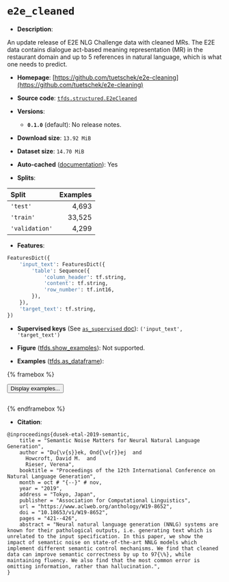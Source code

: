 <div itemscope itemtype="http://schema.org/Dataset">
  <div itemscope itemprop="includedInDataCatalog" itemtype="http://schema.org/DataCatalog">
    <meta itemprop="name" content="TensorFlow Datasets" />
  </div>
  <meta itemprop="name" content="e2e_cleaned" />
  <meta itemprop="description" content="An update release of E2E NLG Challenge data with cleaned MRs. The E2E data&#10;contains dialogue act-based meaning representation (MR) in the restaurant domain&#10;and up to 5 references in natural language, which is what one needs to predict.&#10;&#10;To use this dataset:&#10;&#10;```python&#10;import tensorflow_datasets as tfds&#10;&#10;ds = tfds.load(&#x27;e2e_cleaned&#x27;, split=&#x27;train&#x27;)&#10;for ex in ds.take(4):&#10;  print(ex)&#10;```&#10;&#10;See [the guide](https://www.tensorflow.org/datasets/overview) for more&#10;informations on [tensorflow_datasets](https://www.tensorflow.org/datasets).&#10;&#10;" />
  <meta itemprop="url" content="https://www.tensorflow.org/datasets/catalog/e2e_cleaned" />
  <meta itemprop="sameAs" content="https://github.com/tuetschek/e2e-cleaning" />
  <meta itemprop="citation" content="@inproceedings{dusek-etal-2019-semantic,&#10;    title = &quot;Semantic Noise Matters for Neural Natural Language Generation&quot;,&#10;    author = &quot;Du{\v{s}}ek, Ond{\v{r}}ej  and&#10;      Howcroft, David M.  and&#10;      Rieser, Verena&quot;,&#10;    booktitle = &quot;Proceedings of the 12th International Conference on Natural Language Generation&quot;,&#10;    month = oct # &quot;{--}&quot; # nov,&#10;    year = &quot;2019&quot;,&#10;    address = &quot;Tokyo, Japan&quot;,&#10;    publisher = &quot;Association for Computational Linguistics&quot;,&#10;    url = &quot;https://www.aclweb.org/anthology/W19-8652&quot;,&#10;    doi = &quot;10.18653/v1/W19-8652&quot;,&#10;    pages = &quot;421--426&quot;,&#10;    abstract = &quot;Neural natural language generation (NNLG) systems are known for their pathological outputs, i.e. generating text which is unrelated to the input specification. In this paper, we show the impact of semantic noise on state-of-the-art NNLG models which implement different semantic control mechanisms. We find that cleaned data can improve semantic correctness by up to 97{\%}, while maintaining fluency. We also find that the most common error is omitting information, rather than hallucination.&quot;,&#10;}" />
</div>

# `e2e_cleaned`


*   **Description**:

An update release of E2E NLG Challenge data with cleaned MRs. The E2E data
contains dialogue act-based meaning representation (MR) in the restaurant domain
and up to 5 references in natural language, which is what one needs to predict.

*   **Homepage**:
    [https://github.com/tuetschek/e2e-cleaning](https://github.com/tuetschek/e2e-cleaning)

*   **Source code**:
    [`tfds.structured.E2eCleaned`](https://github.com/tensorflow/datasets/tree/master/tensorflow_datasets/structured/e2e_cleaned.py)

*   **Versions**:

    *   **`0.1.0`** (default): No release notes.

*   **Download size**: `13.92 MiB`

*   **Dataset size**: `14.70 MiB`

*   **Auto-cached**
    ([documentation](https://www.tensorflow.org/datasets/performances#auto-caching)):
    Yes

*   **Splits**:

Split          | Examples
:------------- | -------:
`'test'`       | 4,693
`'train'`      | 33,525
`'validation'` | 4,299

*   **Features**:

```python
FeaturesDict({
    'input_text': FeaturesDict({
        'table': Sequence({
            'column_header': tf.string,
            'content': tf.string,
            'row_number': tf.int16,
        }),
    }),
    'target_text': tf.string,
})
```

*   **Supervised keys** (See
    [`as_supervised` doc](https://www.tensorflow.org/datasets/api_docs/python/tfds/load#args)):
    `('input_text', 'target_text')`

*   **Figure**
    ([tfds.show_examples](https://www.tensorflow.org/datasets/api_docs/python/tfds/visualization/show_examples)):
    Not supported.

*   **Examples**
    ([tfds.as_dataframe](https://www.tensorflow.org/datasets/api_docs/python/tfds/as_dataframe)):

<!-- mdformat off(HTML should not be auto-formatted) -->

{% framebox %}

<button id="displaydataframe">Display examples...</button>
<div id="dataframecontent" style="overflow-x:auto"></div>
<script src="https://www.gstatic.com/external_hosted/jquery2.min.js"></script>
<script>
var url = "https://storage.googleapis.com/tfds-data/visualization/dataframe/e2e_cleaned-0.1.0.html";
$(document).ready(() => {
  $("#displaydataframe").click((event) => {
    // Disable the button after clicking (dataframe loaded only once).
    $("#displaydataframe").prop("disabled", true);

    // Pre-fetch and display the content
    $.get(url, (data) => {
      $("#dataframecontent").html(data);
    }).fail(() => {
      $("#dataframecontent").html(
        'Error loading examples. If the error persist, please open '
        + 'a new issue.'
      );
    });
  });
});
</script>

{% endframebox %}

<!-- mdformat on -->

*   **Citation**:

```
@inproceedings{dusek-etal-2019-semantic,
    title = "Semantic Noise Matters for Neural Natural Language Generation",
    author = "Du{\v{s}}ek, Ond{\v{r}}ej  and
      Howcroft, David M.  and
      Rieser, Verena",
    booktitle = "Proceedings of the 12th International Conference on Natural Language Generation",
    month = oct # "{--}" # nov,
    year = "2019",
    address = "Tokyo, Japan",
    publisher = "Association for Computational Linguistics",
    url = "https://www.aclweb.org/anthology/W19-8652",
    doi = "10.18653/v1/W19-8652",
    pages = "421--426",
    abstract = "Neural natural language generation (NNLG) systems are known for their pathological outputs, i.e. generating text which is unrelated to the input specification. In this paper, we show the impact of semantic noise on state-of-the-art NNLG models which implement different semantic control mechanisms. We find that cleaned data can improve semantic correctness by up to 97{\%}, while maintaining fluency. We also find that the most common error is omitting information, rather than hallucination.",
}
```


